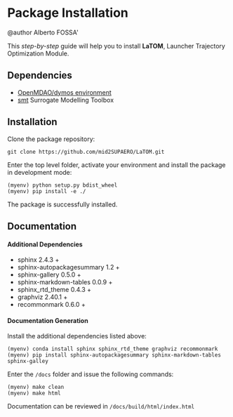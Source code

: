 # Package Installation

@author Alberto FOSSA'

This *step-by-step* guide will help you to install **LaTOM**,
Launcher Trajectory Optimization Module.

## Dependencies

* [OpenMDAO/dymos environment](environment.md)
* [smt][smt] Surrogate Modelling Toolbox

## Installation

Clone the package repository:

```
git clone https://github.com/mid2SUPAERO/LaTOM.git
```

Enter the top level folder, activate your environment and install the package in development mode:

```
(myenv) python setup.py bdist_wheel
(myenv) pip install -e ./
```

The package is successfully installed.

## Documentation

#### Additional Dependencies

* sphinx 2.4.3 +
* sphinx-autopackagesummary 1.2 +
* sphinx-gallery 0.5.0 +
* sphinx-markdown-tables 0.0.9 +
* sphinx_rtd_theme 0.4.3 +
* graphviz 2.40.1 +
* recommonmark 0.6.0 +

#### Documentation Generation

Install the additional dependencies listed above:

```
(myenv) conda install sphinx sphinx_rtd_theme graphviz recommonmark
(myenv) pip install sphinx-autopackagesummary sphinx-markdown-tables sphinx-galley
```

Enter the ```/docs``` folder and issue the following commands:

```
(myenv) make clean
(myenv) make html
```

Documentation can be reviewed in ```/docs/build/html/index.html```

[smt]: <https://smt.readthedocs.io/en/latest/>

